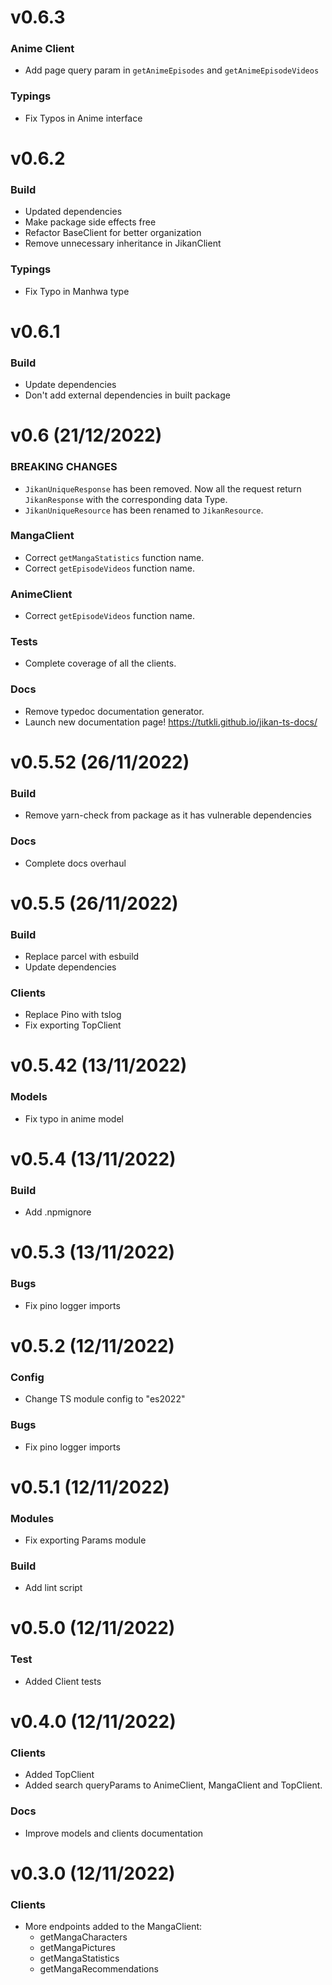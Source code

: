 # v0.6.3

### Anime Client

- Add page query param in `getAnimeEpisodes` and `getAnimeEpisodeVideos`

### Typings

- Fix Typos in Anime interface 

<!-- CHANGELOG SPLIT MARKER -->

# v0.6.2

### Build

- Updated dependencies
- Make package side effects free
- Refactor BaseClient for better organization
- Remove unnecessary inheritance in JikanClient

### Typings

- Fix Typo in Manhwa type

<!-- CHANGELOG SPLIT MARKER -->

# v0.6.1

### Build

- Update dependencies
- Don't add external dependencies in built package

<!-- CHANGELOG SPLIT MARKER -->

# v0.6 (21/12/2022)

### BREAKING CHANGES

- `JikanUniqueResponse` has been removed. Now all the request return `JikanResponse` with the corresponding data Type.
- `JikanUniqueResource` has been renamed to `JikanResource`.

### MangaClient

- Correct `getMangaStatistics` function name.
- Correct `getEpisodeVideos` function name.

### AnimeClient

- Correct `getEpisodeVideos` function name.

### Tests

- Complete coverage of all the clients.

### Docs

- Remove typedoc documentation generator.
- Launch new documentation page! https://tutkli.github.io/jikan-ts-docs/

<!-- CHANGELOG SPLIT MARKER -->

# v0.5.52 (26/11/2022)

### Build

- Remove yarn-check from package as it has vulnerable dependencies

### Docs

- Complete docs overhaul


<!-- CHANGELOG SPLIT MARKER -->

# v0.5.5 (26/11/2022)

### Build

- Replace parcel with esbuild
- Update dependencies

### Clients

- Replace Pino with tslog
- Fix exporting TopClient

<!-- CHANGELOG SPLIT MARKER -->

# v0.5.42 (13/11/2022)

### Models

- Fix typo in anime model

<!-- CHANGELOG SPLIT MARKER -->

# v0.5.4 (13/11/2022)

### Build

- Add .npmignore

<!-- CHANGELOG SPLIT MARKER -->

# v0.5.3 (13/11/2022)

### Bugs

- Fix pino logger imports

<!-- CHANGELOG SPLIT MARKER -->

# v0.5.2 (12/11/2022)

### Config

- Change TS module config to "es2022"

### Bugs

- Fix pino logger imports

<!-- CHANGELOG SPLIT MARKER -->

# v0.5.1 (12/11/2022)

### Modules

 - Fix exporting Params module

### Build

 - Add lint script

<!-- CHANGELOG SPLIT MARKER -->

# v0.5.0 (12/11/2022)

### Test

- Added Client tests

<!-- CHANGELOG SPLIT MARKER -->

# v0.4.0 (12/11/2022)

### Clients

- Added TopClient
- Added search queryParams to AnimeClient, MangaClient and TopClient.

### Docs

- Improve models and clients documentation

<!-- CHANGELOG SPLIT MARKER -->

# v0.3.0 (12/11/2022)

### Clients

- More endpoints added to the MangaClient:
  - getMangaCharacters
  - getMangaPictures
  - getMangaStatistics
  - getMangaRecommendations
